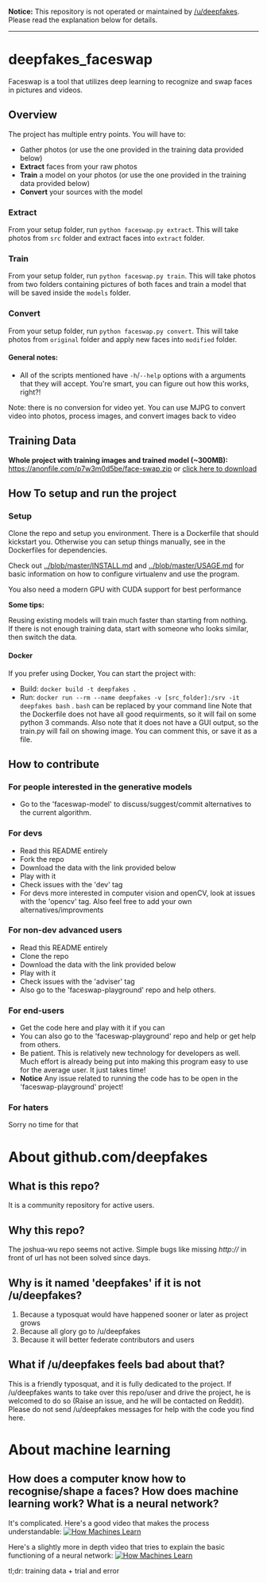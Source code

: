 
**Notice:** This repository is not operated or maintained by [/u/deepfakes](https://www.reddit.com/user/deepfakes/). Please read the explanation below for details.

---

# deepfakes_faceswap

Faceswap is a tool that utilizes deep learning to recognize and swap faces in pictures and videos.

## Overview
The project has multiple entry points. You will have to:
 - Gather photos (or use the one provided in the training data provided below)
 - **Extract** faces from your raw photos
 - **Train** a model on your photos (or use the one provided in the training data provided below)
 - **Convert** your sources with the model

### Extract
From your setup folder, run `python faceswap.py extract`. This will take photos from `src` folder and extract faces into `extract` folder.

### Train
From your setup folder, run `python faceswap.py train`. This will take photos from two folders containing pictures of both faces and train a model that will be saved inside the `models` folder.

### Convert
From your setup folder, run `python faceswap.py convert`. This will take photos from `original` folder and apply new faces into `modified` folder.

#### General notes:
- All of the scripts mentioned have `-h`/`--help` options with a arguments that they will accept. You're smart, you can figure out how this works, right?!

Note: there is no conversion for video yet. You can use MJPG to convert video into photos, process images, and convert images back to video

## Training Data  
**Whole project with training images and trained model (~300MB):**  
https://anonfile.com/p7w3m0d5be/face-swap.zip or [click here to download](https://anonfile.com/p7w3m0d5be/face-swap.zip)

## How To setup and run the project

### Setup 

Clone the repo and setup you environment. There is a Dockerfile that should kickstart you. Otherwise you can setup things manually, see in the Dockerfiles for dependencies.

Check out [../blob/master/INSTALL.md](INSTALL.md) and [../blob/master/USAGE.md](USAGE.md) for basic information on how to configure virtualenv and use the program.

You also need a modern GPU with CUDA support for best performance

**Some tips:**

Reusing existing models will train much faster than starting from nothing.  
If there is not enough training data, start with someone who looks similar, then switch the data.

#### Docker
If you prefer using Docker, You can start the project with:
 - Build: `docker build -t deepfakes .`
 - Run: `docker run --rm --name deepfakes -v [src_folder]:/srv -it deepfakes bash` . `bash` can be replaced by your command line 
Note that the Dockerfile does not have all good requirments, so it will fail on some python 3 commands.
Also note that it does not have a GUI output, so the train.py will fail on showing image. You can comment this, or save it as a file.

## How to contribute

### For people interested in the generative models
 - Go to the 'faceswap-model' to discuss/suggest/commit alternatives to the current algorithm.

### For devs
 - Read this README entirely
 - Fork the repo
 - Download the data with the link provided below
 - Play with it
 - Check issues with the 'dev' tag
 - For devs more interested in computer vision and openCV, look at issues with the 'opencv' tag. Also feel free to add your own alternatives/improvments
 
### For non-dev advanced users
 - Read this README entirely
 - Clone the repo
 - Download the data with the link provided below
 - Play with it
 - Check issues with the 'adviser' tag
 - Also go to the 'faceswap-playground' repo and help others.

### For end-users
 - Get the code here and play with it if you can
 - You can also go to the 'faceswap-playground' repo and help or get help from others.
 - Be patient. This is relatively new technology for developers as well. Much effort is already being put into making this program easy to use for the average user. It just takes time!
 - **Notice** Any issue related to running the code has to be open in the 'faceswap-playground' project!

### For haters
Sorry no time for that

# About github.com/deepfakes

## What is this repo?
It is a community repository for active users.

## Why this repo?
The joshua-wu repo seems not active. Simple bugs like missing _http://_ in front of url has not been solved since days.

## Why is it named 'deepfakes' if it is not /u/deepfakes?
 1. Because a typosquat would have happened sooner or later as project grows
 2. Because all glory go to /u/deepfakes
 3. Because it will better federate contributors and users
 
## What if /u/deepfakes feels bad about that?
This is a friendly typosquat, and it is fully dedicated to the project. If /u/deepfakes wants to take over this repo/user and drive the project, he is welcomed to do so (Raise an issue, and he will be contacted on Reddit). Please do not send /u/deepfakes messages for help with the code you find here.

# About machine learning

## How does a computer know how to recognise/shape a faces? How does machine learning work? What is a neural network?

It's complicated. Here's a good video that makes the process understandable:
[![How Machines Learn](https://img.youtube.com/vi/R9OHn5ZF4Uo/0.jpg)](https://www.youtube.com/watch?v=R9OHn5ZF4Uo)

Here's a slightly more in depth video that tries to explain the basic functioning of a neural network:
[![How Machines Learn](https://img.youtube.com/vi/aircAruvnKk/0.jpg)](https://www.youtube.com/watch?v=aircAruvnKk)

tl;dr: training data + trial and error
